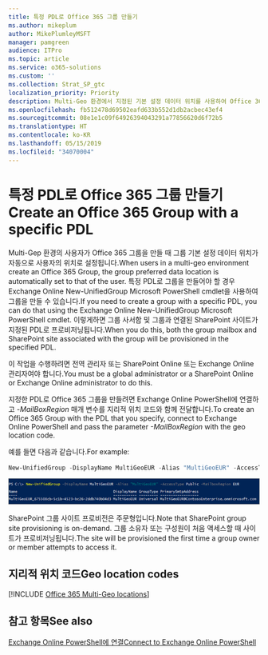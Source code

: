 ```yaml
---
title: 특정 PDL로 Office 365 그룹 만들기
ms.author: mikeplum
author: MikePlumleyMSFT
manager: pamgreen
audience: ITPro
ms.topic: article
ms.service: o365-solutions
ms.custom: ''
ms.collection: Strat_SP_gtc
localization_priority: Priority
description: Multi-Geo 환경에서 지정된 기본 설정 데이터 위치를 사용하여 Office 365 그룹을 만드는 방법에 대해 알아봅니다.
ms.openlocfilehash: fb512478d69502eafd633b552d1db2acbec43ef4
ms.sourcegitcommit: 08e1e1c09f64926394043291a77856620d6f72b5
ms.translationtype: HT
ms.contentlocale: ko-KR
ms.lasthandoff: 05/15/2019
ms.locfileid: "34070004"
---
```

# <a name="create-an-office-365-group-with-a-specific-pdl"></a><span data-ttu-id="71411-103">특정 PDL로 Office 365 그룹 만들기</span><span class="sxs-lookup"><span data-stu-id="71411-103">Create an Office 365 Group with a specific PDL</span></span>

<span data-ttu-id="71411-104">Multi-Gep 환경의 사용자가 Office 365 그룹을 만들 때 그룹 기본 설정 데이터 위치가 자동으로 사용자의 위치로 설정됩니다.</span><span class="sxs-lookup"><span data-stu-id="71411-104">When users in a multi-geo environment create an Office 365 Group, the group preferred data location is automatically set to that of the user.</span></span> <span data-ttu-id="71411-105">특정 PDL로 그룹을 만들어야 할 경우 Exchange Online New-UnifiedGroup Microsoft PowerShell cmdlet을 사용하여 그룹을 만들 수 있습니다.</span><span class="sxs-lookup"><span data-stu-id="71411-105">If you need to create a group with a specific PDL, you can do that using the Exchange Online New-UnifiedGroup Microsoft PowerShell cmdlet.</span></span> <span data-ttu-id="71411-106">이렇게하면 그룹 사서함 및 그룹과 연결된 SharePoint 사이트가 지정된 PDL로 프로비저닝됩니다.</span><span class="sxs-lookup"><span data-stu-id="71411-106">When you do this, both the group mailbox and SharePoint site associated with the group will be provisioned in the specified PDL.</span></span>

<span data-ttu-id="71411-107">이 작업을 수행하려면 전역 관리자 또는 SharePoint Online 또는 Exchange Online 관리자여야 합니다.</span><span class="sxs-lookup"><span data-stu-id="71411-107">You must be a global administrator or a SharePoint Online or Exchange Online administrator to do this.</span></span>

<span data-ttu-id="71411-108">지정한 PDL로 Office 365 그룹을 만들려면 Exchange Online PowerShell에 연결하고 *-MailBoxRegion* 매개 변수를 지리적 위치 코드와 함께 전달합니다.</span><span class="sxs-lookup"><span data-stu-id="71411-108">To create an Office 365 Group with the PDL that you specify, connect to Exchange Online PowerShell and pass the parameter *-MailBoxRegion* with the geo location code.</span></span>

<span data-ttu-id="71411-109">예를 들면 다음과 같습니다.</span><span class="sxs-lookup"><span data-stu-id="71411-109">For example:</span></span> 

```PowerShell
New-UnifiedGroup -DisplayName MultiGeoEUR -Alias "MultiGeoEUR" -AccessType Public -MailboxRegion EUR 
```

![구문을 사용하는 New-UnifiedGroup PowerShell cmdlet의 스크린 샷](media/multi-geo-new-group-with-pdl-powershell.png)

<span data-ttu-id="71411-111">SharePoint 그룹 사이트 프로비전은 주문형입니다.</span><span class="sxs-lookup"><span data-stu-id="71411-111">Note that SharePoint group site provisioning is on-demand.</span></span> <span data-ttu-id="71411-112">그룹 소유자 또는 구성원이 처음 액세스할 때 사이트가 프로비저닝됩니다.</span><span class="sxs-lookup"><span data-stu-id="71411-112">The site will be provisioned the first time a group owner or member attempts to access it.</span></span>

## <a name="geo-location-codes"></a><span data-ttu-id="71411-113">지리적 위치 코드</span><span class="sxs-lookup"><span data-stu-id="71411-113">Geo location codes</span></span>

[!INCLUDE [Office 365 Multi-Geo locations](includes/office-365-multi-geo-locations.md)]

## <a name="see-also"></a><span data-ttu-id="71411-114">참고 항목</span><span class="sxs-lookup"><span data-stu-id="71411-114">See also</span></span>

[<span data-ttu-id="71411-115">Exchange Online PowerShell에 연결</span><span class="sxs-lookup"><span data-stu-id="71411-115">Connect to Exchange Online PowerShell</span></span>](https://docs.microsoft.com/powershell/exchange/exchange-online/connect-to-exchange-online-powershell/connect-to-exchange-online-powershell)